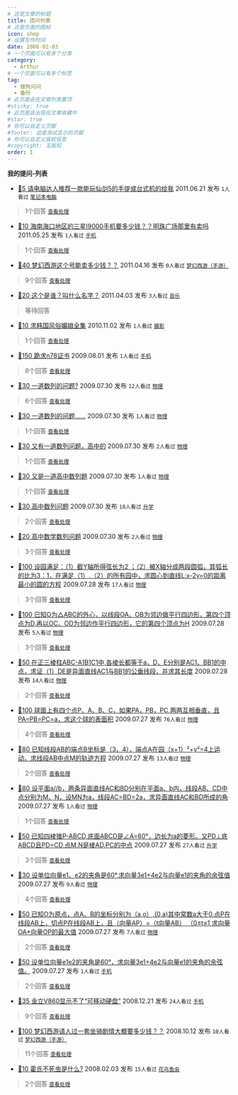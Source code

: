 ```yaml
---
# 这是文章的标题
title: 提问列表
# 这是页面的图标
icon: shop
# 设置写作时间
date: 2008-02-03
# 一个页面可以有多个分类
category:
  - Arthur
# 一个页面可以有多个标签
tag:
  - 搜狗问问
  - 备份
# 此页面会在文章列表置顶
#sticky: true
# 此页面会出现在文章收藏中
#star: true
# 你可以自定义页脚
#footer: 这是测试显示的页脚
# 你可以自定义版权信息
#copyright: 无版权
order: 1
---
```

**我的提问-列表**

- [🏅5 请电脑达人推荐一款能玩仙剑5的手提或台式机的给我](https://wenwen.sogou.com/question/q297449094.htm?ch=ww.grzx.wdtwques) 2011.06.21 发布 `1人看过` [``笔记本电脑``](https://wenwen.sogou.com/cate/tag?tagId=197481)

> 1个回答 [`查看处理`](https://wenwen.sogou.com/question/q297449094.htm?ch=ww.grzx.ckcl)

- [🏅10 海南海口地区的三星I9000手机要多少钱？？明珠广场那里有卖吗](https://wenwen.sogou.com/question/q290017760.htm?ch=ww.grzx.wdtwques) 2011.05.25 发布 `1人看过` [``手机``](https://wenwen.sogou.com/cate/tag?tagId=41702)

> 1个回答 [`查看处理`](https://wenwen.sogou.com/question/q290017760.htm?ch=ww.grzx.ckcl)

- [🏅40 梦幻西游这个号能卖多少钱？？](https://wenwen.sogou.com/question/q280696726.htm?ch=ww.grzx.wdtwques) 2011.04.16 发布 `0人看过` [`梦幻西游（手游）`](https://wenwen.sogou.com/cate/tag?tagId=424372)

> 9个回答 [`查看处理`](https://wenwen.sogou.com/question/q280696726.htm?ch=ww.grzx.ckcl)

- [🏅20 这个是谁？叫什么名字？](https://wenwen.sogou.com/question/q277433609.htm?ch=ww.grzx.wdtwques) 2011.04.03 发布 `3人看过` [`音乐`](https://wenwen.sogou.com/cate/tag?tagId=104)

> 等待回答

- [🏅10 求韩国风俗媚娘全集](https://wenwen.sogou.com/question/q232727578.htm?ch=ww.grzx.wdtwques) 2010.11.02 发布 `1人看过` [`摄影`](https://wenwen.sogou.com/cate/tag?tagId=117)

> 1个回答 [`查看处理`](https://wenwen.sogou.com/question/q232727578.htm?ch=ww.grzx.ckcl)

- [🏅150 跪求n78证书](https://wenwen.sogou.com/question/q147065044.htm?ch=ww.grzx.wdtwques) 2009.08.01 发布 `1人看过` [`手机`](https://wenwen.sogou.com/cate/tag?tagId=41702)

> 8个回答 [`查看处理`](https://wenwen.sogou.com/question/q147065044.htm?ch=ww.grzx.ckcl)

- [🏅30 一道数列的问题?](https://wenwen.sogou.com/question/q146556976.htm?ch=ww.grzx.wdtwques) 2009.07.30 发布 `12人看过` [`物理`](https://wenwen.sogou.com/cate/tag?tagId=465884)

> 6个回答 [`查看处理`](https://wenwen.sogou.com/question/q146556976.htm?ch=ww.grzx.ckcl)

- [🏅30 一道数列的问题……](https://wenwen.sogou.com/question/q146478178.htm?ch=ww.grzx.wdtwques) 2009.07.30 发布 `1人看过` [`物理`](https://wenwen.sogou.com/cate/tag?tagId=465884)

> 1个回答 [`查看处理`](https://wenwen.sogou.com/question/q146478178.htm?ch=ww.grzx.ckcl)

- [🏅30 又有一道数列问题，高中的](https://wenwen.sogou.com/question/q146477962.htm?ch=ww.grzx.wdtwques) 2009.07.30 发布 `2人看过` [`物理`](https://wenwen.sogou.com/cate/tag?tagId=465884)

> 1个回答 [`查看处理`](https://wenwen.sogou.com/question/q146477962.htm?ch=ww.grzx.ckcl)

- [🏅30 又是一道高中数列题](https://wenwen.sogou.com/question/q146469163.htm?ch=ww.grzx.wdtwques) 2009.07.30 发布 `1人看过` [`物理`](https://wenwen.sogou.com/cate/tag?tagId=465884)

> 1个回答 [`查看处理`](https://wenwen.sogou.com/question/q146469163.htm?ch=ww.grzx.ckcl)

- [🏅30 高中数列问题](https://wenwen.sogou.com/question/q146468065.htm?ch=ww.grzx.wdtwques) 2009.07.30 发布 `18人看过` [`升学`](https://wenwen.sogou.com/cate/tag?tagId=144218)

> 2个回答 [`查看处理`](https://wenwen.sogou.com/question/q146468065.htm?ch=ww.grzx.ckcl)

- [🏅20 高中数学数列问题](https://wenwen.sogou.com/question/q146466309.htm?ch=ww.grzx.wdtwques) 2009.07.30 发布 `2人看过` [`物理`](https://wenwen.sogou.com/cate/tag?tagId=465884)

> 3个回答 [`查看处理`](https://wenwen.sogou.com/question/q146466309.htm?ch=ww.grzx.ckcl)

- [🏅100 设园满足：（1）截Y轴所得弦长为2 ；（2）被X轴分成两段圆弧，其弧长的比为3：1，在满足（1）.（2）的所有园中，求圆心到直线L:x-2y=0的距离最小的圆的方程](https://wenwen.sogou.com/question/q146052991.htm?ch=ww.grzx.wdtwques) 2009.07.28 发布 `17人看过` [`物理`](https://wenwen.sogou.com/cate/tag?tagId=465884)

> 3个回答 [`查看处理`](https://wenwen.sogou.com/question/q146052991.htm?ch=ww.grzx.ckcl)

- [🏅100 已知O为△ABC的外心，以线段OA、OB为邻边做平行四边形，第四个顶点为D,再以OC、OD为邻边作平行四边形，它的第四个顶点为H](https://wenwen.sogou.com/question/q146041497.htm?ch=ww.grzx.wdtwques) 2009.07.28 发布 `5人看过` [`物理`](https://wenwen.sogou.com/cate/tag?tagId=465884)

> 3个回答 [`查看处理`](https://wenwen.sogou.com/question/q146041497.htm?ch=ww.grzx.ckcl)

- [🏅50 在正三棱柱ABC-A1B1C1中,各棱长都等于a，D、E分别是AC1、BB1的中点，求证（1）DE是异面直线AC1与BB1的公垂线段，并求其长度](https://wenwen.sogou.com/question/q146020844.htm?ch=ww.grzx.wdtwques) 2009.07.28 发布 `14人看过` [`物理`](https://wenwen.sogou.com/cate/tag?tagId=465884)

> 2个回答 [`查看处理`](https://wenwen.sogou.com/question/q146020844.htm?ch=ww.grzx.ckcl)

- [🏅100 球面上有四个点P、A、B、C，如果PA，PB，PC,两两互相垂直，且PA=PB=PC=a，求这个球的表面积](https://wenwen.sogou.com/question/q145983212.htm?ch=ww.grzx.wdtwques) 2009.07.27 发布 `76人看过` [`物理`](https://wenwen.sogou.com/cate/tag?tagId=465884)

> 4个回答 [`查看处理`](https://wenwen.sogou.com/question/q145983212.htm?ch=ww.grzx.ckcl)

- [🏅80 已知线段AB的端点B坐标是（3，4），端点A在园（x+1）²+y²=4上运动，求线段AB中点M的轨迹方程](https://wenwen.sogou.com/question/q145973922.htm?ch=ww.grzx.wdtwques) 2009.07.27 发布 `13人看过` [`物理`](https://wenwen.sogou.com/cate/tag?tagId=465884)

> 2个回答 [`查看处理`](https://wenwen.sogou.com/question/q145973922.htm?ch=ww.grzx.ckcl)

- [🏅80 设平面a//b，两条异面直线AC和BD分别在平面a、b内，线段AB、CD中点分别为M、N，设MN为a，线段AC=BD=2a，求异面直线AC和BD所成的角](https://wenwen.sogou.com/question/q145969046.htm?ch=ww.grzx.wdtwques) 2009.07.27 发布 `1人看过` [`物理`](https://wenwen.sogou.com/cate/tag?tagId=465884)

> 1个回答 [`查看处理`](https://wenwen.sogou.com/question/q145969046.htm?ch=ww.grzx.ckcl)

- [🏅50 已知四棱锥P-ABCD,底面ABCD是∠A=60°，边长为a的菱形。又PD⊥底ABCD且PD=CD,点M.N是棱AD,PC的中点](https://wenwen.sogou.com/question/q145950327.htm?ch=ww.grzx.wdtwques) 2009.07.27 发布 `27人看过` [`升学`](https://wenwen.sogou.com/cate/tag?tagId=144218)

> 3个回答 [`查看处理`](https://wenwen.sogou.com/question/q145950327.htm?ch=ww.grzx.ckcl)

- [🏅30 设单位向量e1、e2的夹角是60°,求向量3e1+4e2与向量e1的夹角的余弦值](https://wenwen.sogou.com/question/q145944727.htm?ch=ww.grzx.wdtwques) 2009.07.27 发布 `9人看过` [`物理`](https://wenwen.sogou.com/cate/tag?tagId=465884)

> 4个回答 [`查看处理`](https://wenwen.sogou.com/question/q145944727.htm?ch=ww.grzx.ckcl)

- [🏅50 已知O为原点，点A、B的坐标分别为（a,o）,(0,a)其中常数a大于0.点P在线段AB上，切点P在线段AB上，且（向量AP）=（t向量AB） （0≤t≤1,求向量OA*向量OP的最大值](https://wenwen.sogou.com/question/q145931283.htm?ch=ww.grzx.wdtwques) 2009.07.27 发布 `7人看过` [`物理`](https://wenwen.sogou.com/cate/tag?tagId=465884)

> 2个回答 [`查看处理`](https://wenwen.sogou.com/question/q145931283.htm?ch=ww.grzx.ckcl)

- [🏅50 设单位向量e1e2的夹角是60°，求向量3e1+4e2与向量e1的夹角的余弦值。](https://wenwen.sogou.com/question/q145928335.htm?ch=ww.grzx.wdtwques) 2009.07.27 发布 `1人看过` [`手机`](https://wenwen.sogou.com/cate/tag?tagId=41702)

> 2个回答 [`查看处理`](https://wenwen.sogou.com/question/q145928335.htm?ch=ww.grzx.ckcl)

- [🏅35 金立V860显示不了“可移动硬盘”](https://wenwen.sogou.com/question/q110390562.htm?ch=ww.grzx.wdtwques) 2008.12.21 发布 `24人看过` [`手机`](https://wenwen.sogou.com/cate/tag?tagId=41702)

> 9个回答 [`查看处理`](https://wenwen.sogou.com/question/q110390562.htm?ch=ww.grzx.ckcl)

- [🏅100 梦幻西游请人过一套坐骑剧情大概要多少钱？？](https://wenwen.sogou.com/question/q100813834.htm?ch=ww.grzx.wdtwques) 2008.10.12 发布 `10人看过` [`梦幻西游（手游）`](https://wenwen.sogou.com/cate/tag?tagId=424372)

> 11个回答 [`查看处理`](https://wenwen.sogou.com/question/q100813834.htm?ch=ww.grzx.ckcl)

- [🏅10 霍氏不死虫是什么?](https://wenwen.sogou.com/question/q40877612.htm?ch=ww.grzx.wdtwques) 2008.02.03 发布 `15人看过` [`花鸟鱼虫`](https://wenwen.sogou.com/cate/tag?tagId=210077)

> 2个回答 [`查看处理`](https://wenwen.sogou.com/question/q40877612.htm?ch=ww.grzx.ckcl)

